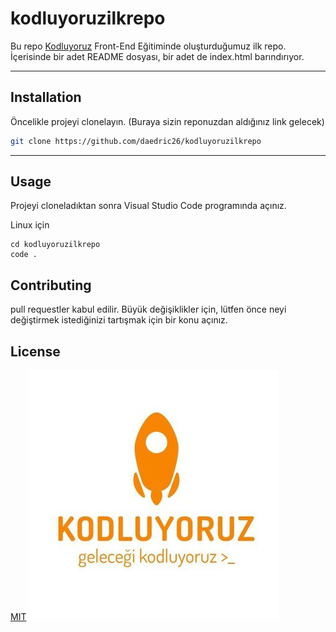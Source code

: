 # kodluyoruzilkrepo

Bu repo [Kodluyoruz](https.www.kodluyoruz.org) Front-End Eğitiminde oluşturduğumuz ilk repo. İçerisinde bir adet README dosyası, bir adet de index.html barındırıyor.
___
## Installation

Öncelikle projeyi clonelayın. (Buraya sizin reponuzdan aldığınız link gelecek)

```bash
git clone https://github.com/daedric26/kodluyoruzilkrepo
```
___
## Usage

Projeyi cloneladıktan sonra Visual Studio Code programında açınız.

Linux için
```linux
cd kodluyoruzilkrepo
code .
```

## Contributing
pull requestler kabul edilir. Büyük değişiklikler için, lütfen önce neyi değiştirmek istediğinizi tartışmak için bir konu açınız.


## License
[MIT](https://choosealicense.com/licenses/mit/)
![github](https://raw.githubusercontent.com/Kodluyoruz/taskforce/git/git/markdown-nedir-nasil-kullaniriz-/figures/kodluyoruz_logo.jpg)